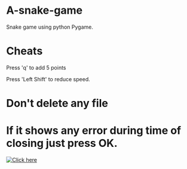 # A-snake-game


Snake game using python Pygame.

# Cheats

Press 'q' to add 5 points

Press 'Left Shift' to reduce speed.

# Don't delete any file

# If it shows any error during time of closing just press OK.
[![Click here](http://img.youtube.com/vi/8xQwwmN5tvs/0.jpg)](http://www.youtube.com/watch?v=8xQwwmN5tvs "Snake")
